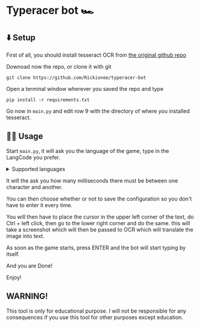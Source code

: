 # Typeracer bot 🏎️

## ⬇️ Setup
First of all, you should install tesseract OCR from [the original github repo](https://github.com/tesseract-ocr/tessdoc/blob/main/Installation.md)

Downoad now the repo, or clone it with git

`git clone https://github.com/Rickionee/typeracer-bot`

Open a terminal window wherever you saved the repo and type

`pip install -r requirements.txt`

Go now in `main.py` and edit row 9 with the directory of where you installed tesseract.

## 🏃‍♂️ Usage

Start `main.py`, it will ask you the language of the game, type in the LangCode you prefer.

<details>
<summary>Supported languages</summary>

| LangCode | Language |
| --- | --- |
| `afr` | Afrikaans |
| `amh` | Amharic |
| `ara` | Arabic |
| `asm` | Assamese |
| `aze` | Azerbaijani |
| `aze_cyrl` | Azerbaijani - Cyrilic |
| `bel` | Belarusian |
| `ben` | Bengali |
| `bod` | Tibetan |
| `bos` | Bosnian |
| `bre` | Breton |
| `bul` | Bulgarian |
| `cat` | Catalan; Valencian |
| `ceb` | Cebuano |
| `ces` | Czech |
| `chi_sim` | Chinese - Simplified |
| `chi_tra` | Chinese - Traditional |
| `chr` | Cherokee |
| `cos` | Corsican |
| `cym` | Welsh |
| `dan` | Danish |
| `deu` | German |
| `dzo` | Dzongkha |
| `ell` | Greek, Modern (1453-) |
| `eng` | English |
| `enm` | English, Middle (1100-1500) |
| `epo` | Esperanto |
| `est` | Estonian |
| `eus` | Basque |
| `fao` | Faroese |
| `fas` | Persian |
| `fil` | Filipino (old - Tagalog) |
| `fin` | Finnish |
| `fra` | French |
| `frk` | German - Fraktur |
| `frm` | French, Middle (ca.1400-1600) |
| `fry` | Western Frisian |
| `gla` | Scottish Gaelic |
| `gle` | Irish |
| `glg` | Galician |
| `grc` | Greek, Ancient (to 1453) (contrib) |
| `guj` | Gujarati |
| `hat` | Haitian; Haitian Creole |
| `heb` | Hebrew |
| `hin` | Hindi |
| `hrv` | Croatian |
| `hun` | Hungarian |
| `hye` | Armenian |
| `iku` | Inuktitut |
| `ind` | Indonesian |
| `isl` | Icelandic |
| `ita` | Italian |
| `ita_old` | Italian - Old |
| `jav` | Javanese |
| `jpn` | Japanese |
| `kan` | Kannada |
| `kat` | Georgian |
| `kat_old` | Georgian - Old |
| `kaz` | Kazakh |
| `khm` | Central Khmer |
| `kir` | Kirghiz; Kyrgyz |
| `kmr` | Kurmanji (Kurdish - Latin Script) |
| `kor` | Korean |
| `kor_vert` | Korean (vertical) |
| `lao` | Lao |
| `lat` | Latin |
| `lav` | Latvian |
| `lit` | Lithuanian |
| `ltz` | Luxembourgish |
| `mal` | Malayalam |
| `mar` | Marathi |
| `mkd` | Macedonian |
| `mlt` | Maltese |
| `mon` | Mongolian |
| `mri` | Maori |
| `msa` | Malay |
| `mya` | Burmese |
| `nep` | Nepali |
| `nld` | Dutch; Flemish |
| `nor` | Norwegian |
| `oci` | Occitan (post 1500) |
| `ori` | Oriya |
| `osd` | Orientation and script detection module |
| `pan` | Panjabi; Punjabi |
| `pol` | Polish |
| `por` | Portuguese |
| `pus` | Pushto; Pashto |
| `que` | Quechua |
| `ron` | Romanian; Moldavian; Moldovan |
| `rus` | Russian |
| `san` | Sanskrit |
| `sin` | Sinhala; Sinhalese |
| `slk` | Slovak |
| `slv` | Slovenian |
| `snd` | Sindhi |
| `spa` | Spanish; Castilian |
| `spa_old` | Spanish; Castilian - Old |
| `sqi` | Albanian |
| `srp` | Serbian |
| `srp_latn` | Serbian - Latin |
| `sun` | Sundanese |
| `swa` | Swahili |
| `swe` | Swedish |
| `syr` | Syriac |
| `tam` | Tamil |
| `tat` | Tatar |
| `tel` | Telugu |
| `tgk` | Tajik |
| `tha` | Thai |
| `tir` | Tigrinya |
| `ton` | Tonga |
| `tur` | Turkish |
| `uig` | Uighur; Uyghur |
| `ukr` | Ukrainian |
| `urd` | Urdu |
| `uzb` | Uzbek |
| `uzb_cyrl` | Uzbek - Cyrilic |
| `vie` | Vietnamese |
| `yid` | Yiddish |
| `yor` | Yoruba |
</details>

It will the ask you how many milliseconds there must be between one character and another.

You can then choose whether or not to save the configuration so you don't have to enter it every time.

You will then have to place the cursor in the upper left corner of the text, do Ctrl + left click, then go to the lower right corner and do the same.
this will take a screenshot which will then be passed to OCR which will translate the image into text.

As soon as the game starts, press ENTER and the bot will start typing by itself.

And you are Done!

Enjoy!

## WARNING!
This tool is only for educational purpose. I will not be responsible for any consequences if you use this tool for other purposes except education.